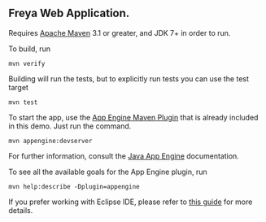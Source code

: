 
## Freya Web Application.

Requires [Apache Maven](http://maven.apache.org) 3.1 or greater, and JDK 7+ in order to run.

To build, run

    mvn verify

Building will run the tests, but to explicitly run tests you can use the test target

    mvn test

To start the app, use the [App Engine Maven Plugin](http://code.google.com/p/appengine-maven-plugin/) that is already included in this demo.  Just run the command.

    mvn appengine:devserver

For further information, consult the [Java App Engine](https://developers.google.com/appengine/docs/java/overview) documentation.

To see all the available goals for the App Engine plugin, run

    mvn help:describe -Dplugin=appengine

If you prefer working with Eclipse IDE, please refer to [this guide](https://github.com/elyas-bhy/freya/wiki/Setting-up-your-development-environment) for more details.